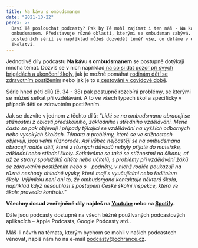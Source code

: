 ```yaml
---
title: Na kávu s ombudsmanem
date: "2021-10-22"
perex: >-
  Baví Tě poslouchat podcasty? Pak by Tě mohl zajímat i ten náš - Na kávu s
  ombudsmanem. Představuje různé oblasti, kterými se ombudsman zabývá. V jedné z
  posledních sérií se například můžeš dozvědět téměř vše, co děláme v oblasti
  školství.
---
```


<p>Jednotlivé díly podcastu <strong>Na kávu s ombudsmanem</strong> se postupně dotýkají mnoha témat. Dozvíš se v nich například<a href="https://www.youtube.com/watch?v=IrrFMT1evB4&amp;list=PLWNv_IxgJdEKvV9-ZYu7VTxvc1SjDRb2i&amp;index=31" target="_blank"> na co si dát pozor při svých brigádách a ukončení školy</a>, jak je možné pomáhat <a href="https://www.youtube.com/watch?v=BFAgMfI3zRk&amp;list=PLWNv_IxgJdEKvV9-ZYu7VTxvc1SjDRb2i&amp;index=23" target="_blank">rodinám dětí se zdravotním postižením</a> nebo jak je to s<a href="https://www.youtube.com/watch?v=U__Fh4w4ERk&amp;list=PLWNv_IxgJdEKvV9-ZYu7VTxvc1SjDRb2i&amp;index=30" target="_blank"> cestování v covidové době</a>. </p><p>Série hned pěti dílů (č. 34 - 38) pak postupně rozebírá problémy, se kterými se můžeš setkat při vzdělávání. A to ve všech typech škol a specificky v případě dětí se zdravotním postižením. </p><p>Jak se dozvíte v jednom z těchto dílů: <em>&quot;Lidé se na ombudsmana obracejí se stížnostmi z oblasti předškolního, základního i středního vzdělávání. Méně často se pak objevují i případy týkající se vzdělávání na vyšších odborných nebo vysokých školách. Témata a problémy, které se ve stížnostech objevují, jsou velmi různorodé. Asi vůbec nejčastěji se na ombudsmana obracejí rodiče dětí, které z různých důvodů nebyly přijaté do mateřské, základní nebo střední školy. Setkáváme se také se stížnostmi na šikanu, ať už ze strany spolužáků dítěte nebo učitelů, s problémy při vzdělávání žáků se zdravotním postižením nebo s　podněty, v nichž rodiče poukazují na různé neshody ohledně výuky, které mají s vyučujícími nebo ředitelem školy. Výjimkou není ani to, že ombudsmana kontaktuje některá škola, například když nesouhlasí s postupem České školní inspekce, která ve škole provedla kontrolu.&quot;</em></p><p><strong>Všechny dosud zveřejněné díly najdeš na </strong><a href="https://www.youtube.com/playlist?list=PLWNv_IxgJdEKvV9-ZYu7VTxvc1SjDRb2i" target="_blank"><strong>Youtube</strong></a><strong> nebo na </strong><a href="https://open.spotify.com/show/0cUUj1UIaAu3hYzWgLNO6P?fbclid=IwAR2BbFgIdbE2Ke8LubN8m-iVR5KLLj0KsZH-Q96QqzpVYM1WVG3_NFuAel4" target="_blank"><strong>Spotify</strong></a><strong>.</strong></p><p>Dále jsou podcasty dostupné na všech běžně používaných podcastových aplikacích – Apple Podcasts, Google Podcasty atd..</p><p>Máš-li návrh na témata, kterým bychom se mohli v našich podcastech věnovat, napiš nám ho na e-mail <a href="mailto:podcasty@ochrance.cz">podcasty@ochrance.cz</a>.</p>
